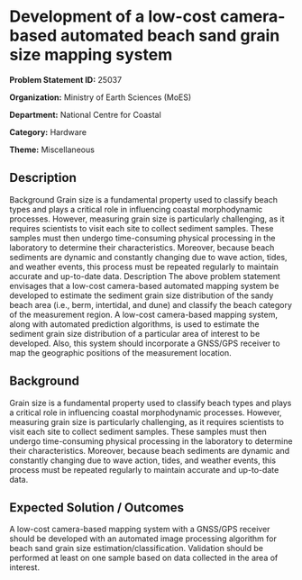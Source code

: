 # Development of a low-cost camera-based automated beach sand grain size mapping system

**Problem Statement ID:** 25037

**Organization:** Ministry of Earth Sciences (MoES)

**Department:** National Centre for Coastal

**Category:** Hardware

**Theme:** Miscellaneous

## Description

Background Grain size is a fundamental property used to classify beach types and plays a critical role in influencing coastal morphodynamic processes. However, measuring grain size is particularly challenging, as it requires scientists to visit each site to collect sediment samples. These samples must then undergo time-consuming physical processing in the laboratory to determine their characteristics. Moreover, because beach sediments are dynamic and constantly changing due to wave action, tides, and weather events, this process must be repeated regularly to maintain accurate and up-to-date data. Description The above problem statement envisages that a low-cost camera-based automated mapping system be developed to estimate the sediment grain size distribution of the sandy beach area (i.e., berm, intertidal, and dune) and classify the beach category of the measurement region. A low-cost camera-based mapping system, along with automated prediction algorithms, is used to estimate the sediment grain size distribution of a particular area of interest to be developed. Also, this system should incorporate a GNSS/GPS receiver to map the geographic positions of the measurement location.

## Background

Grain size is a fundamental property used to classify beach types and plays a critical role in influencing coastal morphodynamic processes. However, measuring grain size is particularly challenging, as it requires scientists to visit each site to collect sediment samples. These samples must then undergo time-consuming physical processing in the laboratory to determine their characteristics. Moreover, because beach sediments are dynamic and constantly changing due to wave action, tides, and weather events, this process must be repeated regularly to maintain accurate and up-to-date data.

## Expected Solution / Outcomes

A low-cost camera-based mapping system with a GNSS/GPS receiver should be developed with an automated image processing algorithm for beach sand grain size estimation/classification. Validation should be performed at least on one sample based on data collected in the area of interest.

